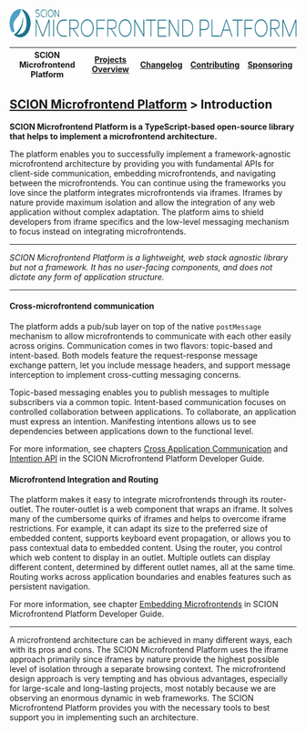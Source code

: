 <a href="/README.md"><img src="/resources/branding/scion-microfrontend-platform-banner.svg" height="50" alt="SCION Microfrontend Platform"></a>

| SCION Microfrontend Platform | [Projects Overview][menu-projects-overview] | [Changelog][menu-changelog] | [Contributing][menu-contributing] | [Sponsoring][menu-sponsoring] |  
| --- | --- | --- | --- | --- |

## [SCION Microfrontend Platform][menu-home] > Introduction

**SCION Microfrontend Platform is a TypeScript-based open-source library that helps to implement a microfrontend architecture.**

The platform enables you to successfully implement a framework-agnostic microfrontend architecture by providing you with fundamental APIs for client-side communication, embedding microfrontends, and navigating between the microfrontends. You can continue using the frameworks you love since the platform integrates microfrontends via iframes. Iframes by nature provide maximum isolation and allow the integration of any web application without complex adaptation. The platform aims to shield developers from iframe specifics and the low-level messaging mechanism to focus instead on integrating microfrontends.

***
*SCION Microfrontend Platform is a lightweight, web stack agnostic library but not a framework. It has no user-facing components, and does not dictate any form of application structure.*
***

#### Cross-microfrontend communication
The platform adds a pub/sub layer on top of the native `postMessage` mechanism to allow microfrontends to communicate with each other easily across origins. Communication comes in two flavors: topic-based and intent-based. Both models feature the request-response message exchange pattern, let you include message headers, and support message interception to implement cross-cutting messaging concerns.

Topic-based messaging enables you to publish messages to multiple subscribers via a common topic. Intent-based communication focuses on controlled collaboration between applications. To collaborate, an application must express an intention. Manifesting intentions allows us to see dependencies between applications down to the functional level.

For more information, see chapters [Cross Application Communication][link-developer-guide#cross-application-communication] and [Intention API][link-developer-guide#intention-api] in the SCION Microfrontend Platform Developer Guide.

#### Microfrontend Integration and Routing
The platform makes it easy to integrate microfrontends through its router-outlet. The router-outlet is a web component that wraps an iframe. It solves many of the cumbersome quirks of iframes and helps to overcome iframe restrictions. For example, it can adapt its size to the preferred size of embedded content, supports keyboard event propagation, or allows you to pass contextual data to embedded content. Using the router, you control which web content to display in an outlet. Multiple outlets can display different content, determined by different outlet names, all at the same time. Routing works across application boundaries and enables features such as persistent navigation.

For more information, see chapter [Embedding Microfrontends][link-developer-guide#embedding-microfrontends] in SCION Microfrontend Platform Developer Guide.

***

A microfrontend architecture can be achieved in many different ways, each with its pros and cons. The SCION Microfrontend Platform uses the iframe approach primarily since iframes by nature provide the highest possible level of isolation through a separate browsing context. The microfrontend design approach is very tempting and has obvious advantages, especially for large-scale and long-lasting projects, most notably because we are observing an enormous dynamic in web frameworks. The SCION Microfrontend Platform provides you with the necessary tools to best support you in implementing such an architecture.

[menu-home]: /README.md
[menu-projects-overview]: /docs/site/projects-overview.md
[menu-changelog]: /docs/site/changelog/changelog.md
[menu-contributing]: /CONTRIBUTING.md
[menu-sponsoring]: /docs/site/sponsoring.md

[link-developer-guide#cross-application-communication]: https://scion-microfrontend-platform-developer-guide.vercel.app/#chapter:cross-application-communication
[link-developer-guide#intention-api]: https://scion-microfrontend-platform-developer-guide.vercel.app/#chapter:intention-api
[link-developer-guide#embedding-microfrontends]: https://scion-microfrontend-platform-developer-guide.vercel.app/#chapter:embedding-microfrontends
